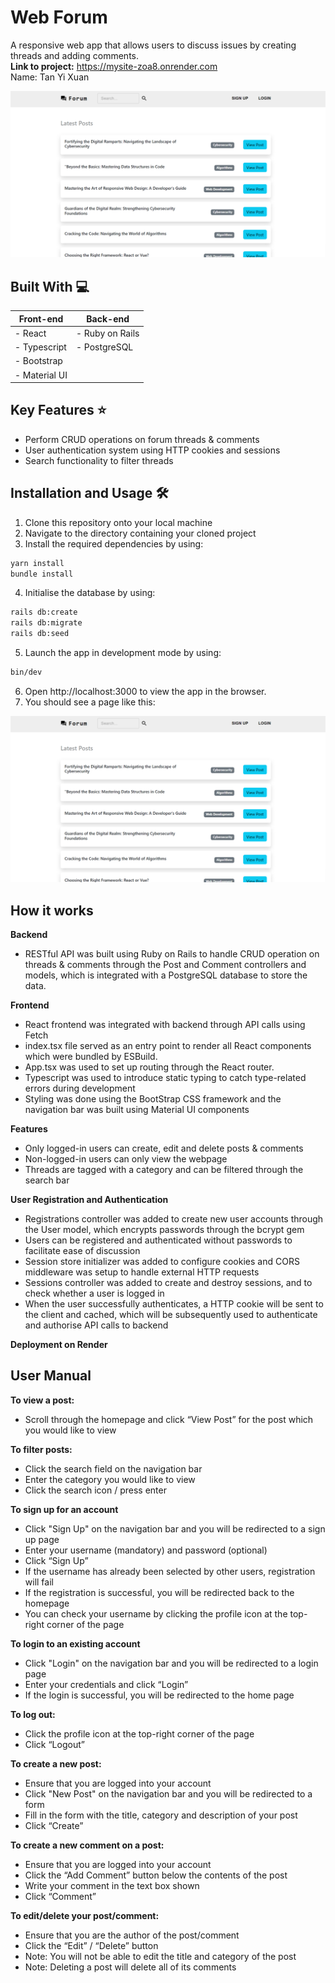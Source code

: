 # Web Forum
A responsive web app that allows users to discuss issues by creating threads and adding comments. <br />
**Link to project:** https://mysite-zoa8.onrender.com
<br />
Name: Tan Yi Xuan

![Homepage](images/homepage.png)


## Built With 💻
| **Front-end**  | **Back-end**     |
| ------------- | --------------  |
| - React       | - Ruby on Rails |
| - Typescript  | - PostgreSQL    |
| - Bootstrap   |                 |
| - Material UI |                 |
             

## Key Features ⭐
- Perform CRUD operations on forum threads & comments
- User authentication system using HTTP cookies and sessions
- Search functionality to filter threads


## Installation and Usage 🛠️
1. Clone this repository onto your local machine
2. Navigate to the directory containing your cloned project
3. Install the required dependencies by using: 
```bash
yarn install
bundle install
```
4. Initialise the database by using:
```bash
rails db:create
rails db:migrate
rails db:seed
```
5. Launch the app in development mode by using:
```bash
bin/dev
```
6. Open http://localhost:3000 to view the app in the browser.
7. You should see a page like this:

![Homepage](images/homepage.png)

## How it works
**Backend**
- RESTful API was built using Ruby on Rails to handle CRUD operation on threads & comments through the Post and Comment controllers and models, which is integrated with a PostgreSQL database to store the data.

**Frontend**
- React frontend was integrated with backend through API calls using Fetch
- index.tsx file served as an entry point to render all React components which were bundled by ESBuild.
- App.tsx was used to set up routing through the React router.
- Typescript was used to introduce static typing to catch type-related errors during development
- Styling was done using the BootStrap CSS framework and the navigation bar was built using Material UI components

**Features**
- Only logged-in users can create, edit and delete posts & comments
- Non-logged-in users can only view the webpage
- Threads are tagged with a category and can be filtered through the search bar

**User Registration and Authentication**
- Registrations controller was added to create new user accounts through the User model, which encrypts passwords through the bcrypt gem
- Users can be registered and authenticated without passwords to facilitate ease of discussion
- Session store initializer was added to configure cookies and CORS middleware was setup to handle external HTTP requests
- Sessions controller was added to create and destroy sessions, and to check whether a user is logged in
- When the user successfully authenticates, a HTTP cookie will be sent to the client and cached, which will be subsequently used to authenticate and authorise API calls to backend

**Deployment on Render**

## User Manual
**To view a post:**
- Scroll through the homepage and click “View Post” for the post which you would like to view

**To filter posts:**
- Click the search field on the navigation bar
- Enter the category you would like to view
- Click the search icon / press enter

**To sign up for an account**
- Click "Sign Up" on the navigation bar and you will be redirected to a sign up page
- Enter your username (mandatory) and password (optional)
- Click “Sign Up”
- If the username has already been selected by other users, registration will fail
- If the registration is successful, you will be redirected back to the homepage
- You can check your username by clicking the profile icon at the top-right corner of the page

**To login to an existing account**
- Click "Login" on the navigation bar and you will be redirected to a login page
- Enter your credentials and click “Login”
- If the login is successful, you will be redirected to the home page

**To log out:**
- Click the profile icon at the top-right corner of the page
- Click “Logout”

**To create a new post:**
- Ensure that you are logged into your account
- Click "New Post" on the navigation bar and you will be redirected to a form
- Fill in the form with the title, category and description of your post
- Click “Create”

**To create a new comment on a post:**
- Ensure that you are logged into your account
- Click the “Add Comment” button below the contents of the post
- Write your comment in the text box shown
- Click “Comment”

**To edit/delete your post/comment:**
- Ensure that you are the author of the post/comment
- Click the “Edit” / “Delete” button
- Note: You will not be able to edit the title and category of the post
- Note: Deleting a post will delete all of its comments